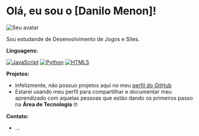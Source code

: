 # Olá, eu sou o [Danilo Menon]!

![Seu avatar](seu_avatar.png)

Sou estudande de Desenvolvimento de Jogos e Sites.

**Linguagens:**

[![JavaScript](https://img.shields.io/badge/javascript-%26%23323330.svg?style=for-the-badge&logo=javascript&logoColor=%23F7DF1E)](https://www.javascript.com/)
[![Python](https://img.shields.io/badge/python-3670A0?style=for-the-badge&logo=python&logoColor=white)](https://www.python.org/)
[![HTML5](https://img.shields.io/badge/html5-%23E34F26B.svg?style=for-the-badge&logo=html5&logoColor=%23ffffff)](https://developer.mozilla.org/en-US/docs/Web/HTML/Element/html)

**Projetos:**
* Infelizmente, não possuo projetos aqui no meu [perfil do GitHub](https://github.com/danilomenon)
* Estarei usando meu perfil para compartilhar e documentar meu aprendizado com aquelas pessoas que estão dando os primeiros passo na **Área de Tecnologia** 🤓

**Contato:**
* ...
